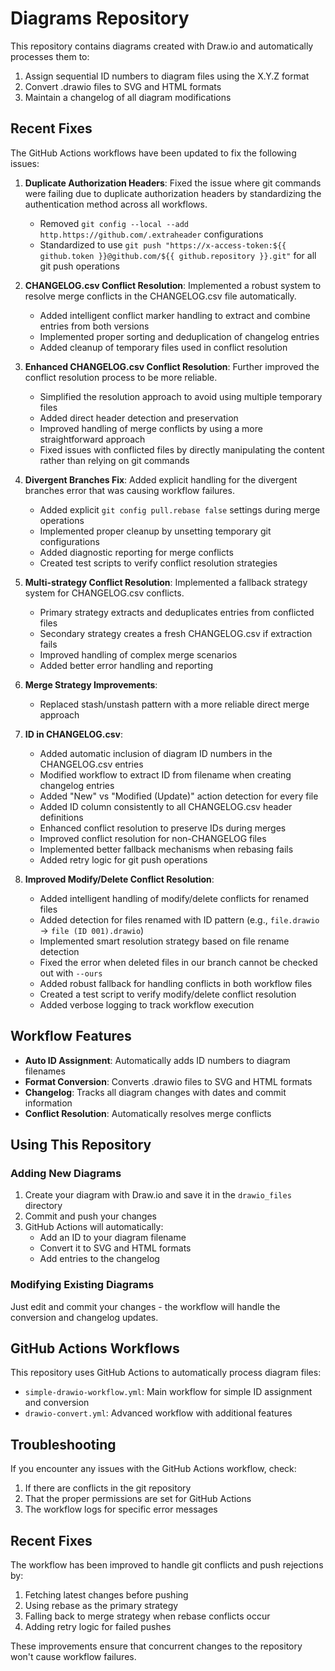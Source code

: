 # Diagrams Repository

This repository contains diagrams created with Draw.io and automatically processes them to:

1. Assign sequential ID numbers to diagram files using the X.Y.Z format
2. Convert .drawio files to SVG and HTML formats
3. Maintain a changelog of all diagram modifications

## Recent Fixes

The GitHub Actions workflows have been updated to fix the following issues:

1. **Duplicate Authorization Headers**: Fixed the issue where git commands were failing due to duplicate authorization headers by standardizing the authentication method across all workflows.
   - Removed `git config --local --add http.https://github.com/.extraheader` configurations
   - Standardized to use `git push "https://x-access-token:${{ github.token }}@github.com/${{ github.repository }}.git"` for all git push operations

2. **CHANGELOG.csv Conflict Resolution**: Implemented a robust system to resolve merge conflicts in the CHANGELOG.csv file automatically.
   - Added intelligent conflict marker handling to extract and combine entries from both versions
   - Implemented proper sorting and deduplication of changelog entries
   - Added cleanup of temporary files used in conflict resolution

3. **Enhanced CHANGELOG.csv Conflict Resolution**: Further improved the conflict resolution process to be more reliable.
   - Simplified the resolution approach to avoid using multiple temporary files
   - Added direct header detection and preservation
   - Improved handling of merge conflicts by using a more straightforward approach
   - Fixed issues with conflicted files by directly manipulating the content rather than relying on git commands

4. **Divergent Branches Fix**: Added explicit handling for the divergent branches error that was causing workflow failures.
   - Added explicit `git config pull.rebase false` settings during merge operations
   - Implemented proper cleanup by unsetting temporary git configurations
   - Added diagnostic reporting for merge conflicts
   - Created test scripts to verify conflict resolution strategies

5. **Multi-strategy Conflict Resolution**: Implemented a fallback strategy system for CHANGELOG.csv conflicts.
   - Primary strategy extracts and deduplicates entries from conflicted files
   - Secondary strategy creates a fresh CHANGELOG.csv if extraction fails
   - Improved handling of complex merge scenarios
   - Added better error handling and reporting

6. **Merge Strategy Improvements**:
   - Replaced stash/unstash pattern with a more reliable direct merge approach
   
7. **ID in CHANGELOG.csv**:
   - Added automatic inclusion of diagram ID numbers in the CHANGELOG.csv entries
   - Modified workflow to extract ID from filename when creating changelog entries
   - Added "New" vs "Modified (Update)" action detection for every file
   - Added ID column consistently to all CHANGELOG.csv header definitions
   - Enhanced conflict resolution to preserve IDs during merges
   - Improved conflict resolution for non-CHANGELOG files
   - Implemented better fallback mechanisms when rebasing fails
   - Added retry logic for git push operations

8. **Improved Modify/Delete Conflict Resolution**:
   - Added intelligent handling of modify/delete conflicts for renamed files
   - Added detection for files renamed with ID pattern (e.g., `file.drawio` → `file (ID 001).drawio`)
   - Implemented smart resolution strategy based on file rename detection
   - Fixed the error when deleted files in our branch cannot be checked out with `--ours`
   - Added robust fallback for handling conflicts in both workflow files
   - Created a test script to verify modify/delete conflict resolution
   - Added verbose logging to track workflow execution

## Workflow Features

- **Auto ID Assignment**: Automatically adds ID numbers to diagram filenames
- **Format Conversion**: Converts .drawio files to SVG and HTML formats
- **Changelog**: Tracks all diagram changes with dates and commit information
- **Conflict Resolution**: Automatically resolves merge conflicts

## Using This Repository

### Adding New Diagrams

1. Create your diagram with Draw.io and save it in the `drawio_files` directory
2. Commit and push your changes
3. GitHub Actions will automatically:
   - Add an ID to your diagram filename
   - Convert it to SVG and HTML formats
   - Add entries to the changelog

### Modifying Existing Diagrams

Just edit and commit your changes - the workflow will handle the conversion and changelog updates.

## GitHub Actions Workflows

This repository uses GitHub Actions to automatically process diagram files:

- `simple-drawio-workflow.yml`: Main workflow for simple ID assignment and conversion
- `drawio-convert.yml`: Advanced workflow with additional features

## Troubleshooting

If you encounter any issues with the GitHub Actions workflow, check:

1. If there are conflicts in the git repository
2. That the proper permissions are set for GitHub Actions
3. The workflow logs for specific error messages

## Recent Fixes

The workflow has been improved to handle git conflicts and push rejections by:

1. Fetching latest changes before pushing
2. Using rebase as the primary strategy
3. Falling back to merge strategy when rebase conflicts occur
4. Adding retry logic for failed pushes

These improvements ensure that concurrent changes to the repository won't cause workflow failures.
